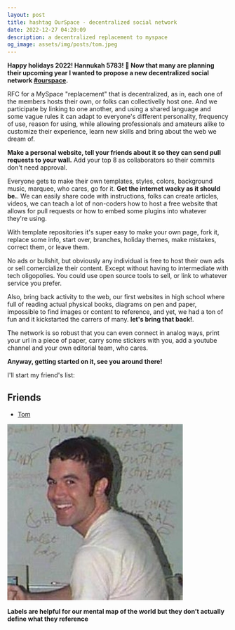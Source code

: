 ```yaml
---
layout: post
title: hashtag OurSpace - decentralized social network
date: 2022-12-27 04:20:09
description: a decentralized replacement to myspace
og_image: assets/img/posts/tom.jpeg
---
```


**Happy holidays 2022! Hannukah 5783! 🪬 Now that many are planning their upcoming year I wanted to propose a new decentralized social network [#ourspace](https://twitter.com/dvidsilva/status/1607790271126802437).**

RFC for a MySpace "replacement" that is decentralized, as in, each one of the members hosts their own, or folks can collectivelly host one. And we participate by linking to one another, and using a shared language and some vague rules it can adapt to everyone's different personality, frequency of use, reason for using, while allowing professionals and amateurs alike to customize their experience, learn new skills and bring about the web we dream of.

**Make a personal website, tell your friends about it so they can send pull requests to your wall.** Add your top 8 as collaborators so their commits don't need approval.

Everyone gets to make their own templates, styles, colors, background music, marquee, who cares, go for it.  **Get the internet wacky as it should be.**. We can easily share code with instructions, folks can create articles, videos, we can teach a lot of non-coders how to host a free website that allows for pull requests or how to embed some plugins into whatever they're using.

With template repositories it's super easy to make your own page, fork it, replace some info, start over, branches, holiday themes, make mistakes, correct them, or leave them.

 No ads or bullshit, but obviously any individual is free to host their own ads or sell comercialize their content. Except without having to intermediate with tech oligopolies. You could use open source tools to sell, or link to whatever service you prefer.

Also, bring back activity to the web, our first websites in high school where full of reading actual physical books, diagrams on pen and paper, impossible to find images or content to reference, and yet, we had a ton of fun and it kickstarted the carrers of many. **let's bring that back!**.

The network is so robust that you can even connect in analog ways, print your url in a piece of paper, carry some stickers with you, add a youtube channel and your own editorial team, who cares.

**Anyway, getting started on it, see you around there!**

I'll start my friend's list:

## Friends

* [Tom](https://twitter.com/tomfromspace)
<img src="/assets/img/posts/tom.jpeg" alt="Tom from my space" style="max-width: 100%">

**Labels are helpful for our mental map of the world but they don’t actually define what they reference**
